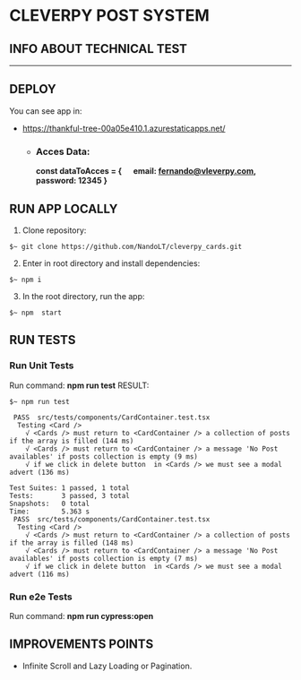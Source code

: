 # CLEVERPY POST SYSTEM

## INFO ABOUT TECHNICAL TEST
___
## DEPLOY
You can see app in: 
* https://thankful-tree-00a05e410.1.azurestaticapps.net/
    * ### Acces Data:
        __const dataToAcces = {
            &emsp; email: fernando@vleverpy.com,
            &emsp; password: 12345
        }__

## RUN APP LOCALLY
1. Clone repository:
```
$~ git clone https://github.com/NandoLT/cleverpy_cards.git
```
2. Enter in root directory and install dependencies:
```
$~ npm i
```
3. In the root directory, run the app:
```
$~ npm  start
```

## RUN TESTS
### Run Unit Tests
Run command: __npm run test__
RESULT:
```
$~ npm run test

 PASS  src/tests/components/CardContainer.test.tsx
  Testing <Card />
    √ <Cards /> must return to <CardContainer /> a collection of posts if the array is filled (144 ms)
    √ <Cards /> must return to <CardContainer /> a message 'No Post availables' if posts collection is empty (9 ms)
    √ if we click in delete button  in <Cards /> we must see a modal advert (136 ms)

Test Suites: 1 passed, 1 total
Tests:       3 passed, 3 total
Snapshots:   0 total
Time:        5.363 s
 PASS  src/tests/components/CardContainer.test.tsx
  Testing <Card />
    √ <Cards /> must return to <CardContainer /> a collection of posts if the array is filled (148 ms)
    √ <Cards /> must return to <CardContainer /> a message 'No Post availables' if posts collection is empty (7 ms)
    √ if we click in delete button  in <Cards /> we must see a modal advert (116 ms)

```
### Run e2e Tests
Run command: __npm run cypress:open__

## IMPROVEMENTS POINTS
 * Infinite Scroll and Lazy Loading or Pagination.
 